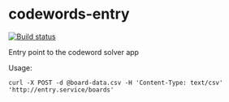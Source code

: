 # codewords-entry
[![Build status](https://travis-ci.org/ArtCoeur/codewords-entry.svg?branch=master)](https://travis-ci.irg/ArtCoeur/codewords-entry)

Entry point to the codeword solver app

Usage:

    curl -X POST -d @board-data.csv -H 'Content-Type: text/csv' 'http://entry.service/boards'
